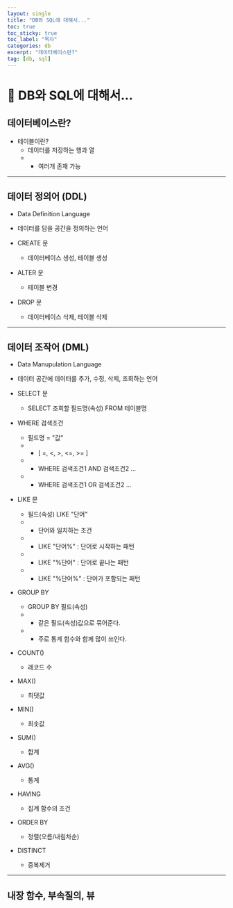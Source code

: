 ```yaml
---
layout: single
title: "DB와 SQL에 대해서..."
toc: true
toc_sticky: true
toc_label: "목차"
categories: db
excerpt: "데이터베이스란?"
tag: [db, sql]
---
```

# 📘 DB와 SQL에 대해서...

## 데이터베이스란?
- 테이블이란?  
	- 데이터를 저장하는 행과 열  
	- - 여러개 존재 가능  
	
---

## 데이터 정의어 (DDL)
- Data Definition Language  


- 데이터를 담을 공간을 정의하는 언어  

- CREATE 문
	- 데이터베이스 생성, 테이블 생성  

- ALTER 문
	- 테이블 변경  

- DROP 문
	- 데이터베이스 삭제, 테이블 삭제

---

## 데이터 조작어 (DML)
- Data Manupulation Language

- 데이터 공간에 데이터를 추가, 수정, 삭제, 조회하는 언어

- SELECT 문
	- SELECT 조회할 필드명(속성) FROM 테이블명
	
- WHERE 검색조건
	- 필드명 = "값"  
	- - [ =, <, >, <=, >= ]
	- - WHERE 검색조건1 AND 검색조건2 ...  
	- - WHERE 검색조건1 OR 검색조건2 ...  
	
- LIKE 문
	- 필드(속성) LIKE "단어"  
	- - 단어와 일치하는 조건	  
	- - LIKE "단어%"  : 단어로 시작하는 패턴
	- - LIKE "%단어"  : 단어로 끝나는 패턴
	- - LIKE "%단어%" : 단어가 포함되는 패턴

- GROUP BY
	- GROUP BY 필드(속성)
	- - 같은 필드(속성)값으로 묶어준다.
	- - 주로 통계 함수와 함께 많이 쓰인다.

- COUNT()
	- 레코드 수
	
- MAX()
	- 최댓값	
	
- MIN()
	- 최솟값	
	
- SUM()
	- 합계	
	
- AVG()
	- 통계
	
- HAVING
	- 집계 함수의 조건

- ORDER BY
	- 정렬(오름/내림차순)
	
- DISTINCT
	- 중복제거  	
	
---

## 내장 함수, 부속질의, 뷰